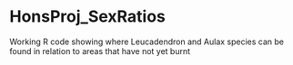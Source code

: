 # HonsProj_SexRatios

Working R code showing where Leucadendron and Aulax species can be found in relation to areas that have not yet burnt

